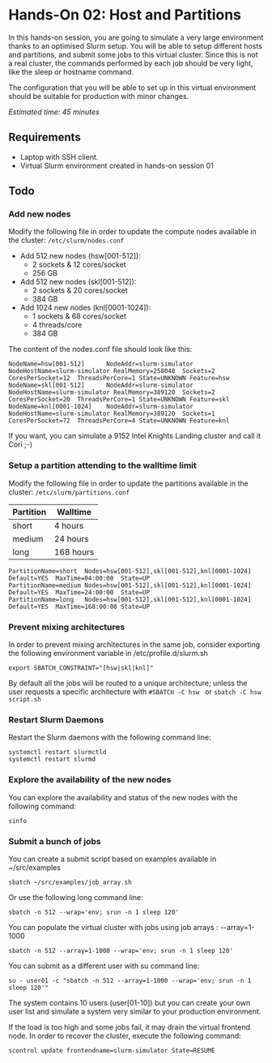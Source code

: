 # Hands-On 02: Host and Partitions
<!--
Copyright (C) 2017 Jordi Blasco
Permission is granted to copy, distribute and/or modify this document
under the terms of the GNU Free Documentation License, Version 1.3
or any later version published by the Free Software Foundation;
with no Invariant Sections, no Front-Cover Texts, and no Back-Cover Texts.
A copy of the license is included in the section entitled "GNU
Free Documentation License".
-->
In this hands-on session, you are going to simulate a very large environment thanks to an optimised Slurm setup. You will be able to setup different hosts and partitions, and submit some jobs to this virtual cluster. Since this is not a real cluster, the commands performed by each job should be very light, like the sleep or hostname command.

The configuration that you will be able to set up in this virtual environment should be suitable for production with minor changes.

*Estimated time: 45 minutes*

## Requirements
* Laptop with SSH client.
* Virtual Slurm environment created in hands-on session 01

## Todo

### Add new nodes
Modify the following file in order to update the compute nodes available in the cluster: ```/etc/slurm/nodes.conf```
* Add 512 new nodes (hsw[001-512]):
  * 2 sockets & 12 cores/socket
  * 256 GB
* Add 512 new nodes (skl[001-512]):
  * 2 sockets & 20 cores/socket
  * 384 GB
* Add 1024 new nodes (knl[0001-1024]):
  * 1 sockets & 68 cores/socket
  * 4 threads/core
  * 384 GB

The content of the nodes.conf file should look like this:

```
NodeName=hsw[001-512]      NodeAddr=slurm-simulator NodeHostName=slurm-simulator RealMemory=258048  Sockets=2 CoresPerSocket=12  ThreadsPerCore=1 State=UNKNOWN Feature=hsw
NodeName=skl[001-512]      NodeAddr=slurm-simulator NodeHostName=slurm-simulator RealMemory=389120  Sockets=2 CoresPerSocket=20  ThreadsPerCore=1 State=UNKNOWN Feature=skl
NodeName=knl[0001-1024]    NodeAddr=slurm-simulator NodeHostName=slurm-simulator RealMemory=389120  Sockets=1 CoresPerSocket=72  ThreadsPerCore=4 State=UNKNOWN Feature=knl
```

If you want, you can simulate a 9152 Intel Knights Landing cluster and call it Cori ;-)

### Setup a partition attending to the walltime limit
Modify the following file in order to update the partitions available in the cluster: ```/etc/slurm/partitions.conf```

| Partition  |  Walltime  |
| ---------- | ---------- |
| short      | 4 hours    | 
| medium     | 24 hours   | 
| long       | 168 hours  |

```
PartitionName=short  Nodes=hsw[001-512],skl[001-512],knl[0001-1024]  Default=YES  MaxTime=04:00:00  State=UP
PartitionName=medium Nodes=hsw[001-512],skl[001-512],knl[0001-1024]  Default=YES  MaxTime=24:00:00  State=UP
PartitionName=long   Nodes=hsw[001-512],skl[001-512],knl[0001-1024]  Default=YES  MaxTime=168:00:00 State=UP
```

### Prevent mixing architectures

In order to prevent mixing architectures in the same job, consider exporting the following environment variable in /etc/profile.d/slurm.sh

```
export SBATCH_CONSTRAINT="[hsw|skl|knl]"
```

By default all the jobs will be routed to a unique architecture; unless the user requests a specific architecture with ```#SBATCH -C hsw ``` or ```sbatch -C hsw script.sh```

### Restart Slurm Daemons 
Restart the Slurm daemons with the following command line:

```
systemctl restart slurmctld
systemctl restart slurmd
```

### Explore the availability of the new nodes
You can explore the availability and status of the new nodes with the following command:

```
sinfo
```

### Submit a bunch of jobs

You can create a submit script based on examples available in ~/src/examples

```
sbatch ~/src/examples/job_array.sh
```

Or use the following long command line:

```
sbatch -n 512 --wrap='env; srun -n 1 sleep 120'
```

You can populate the virtual cluster with jobs using job arrays : --array=1-1000

```
sbatch -n 512 --array=1-1000 --wrap='env; srun -n 1 sleep 120'
```

You can submit as a different user with su command line:

```
su - user01 -c "sbatch -n 512 --array=1-1000 --wrap='env; srun -n 1 sleep 120'"
```

The system contains 10 users (user[01-10]) but you can create your own user list and simulate a system very similar to your production environment.

If the load is too high and some jobs fail, it may drain the virtual frontend node. In order to recover the cluster, execute the following command:

```
scontrol update frontendname=slurm-simulator State=RESUME
```
